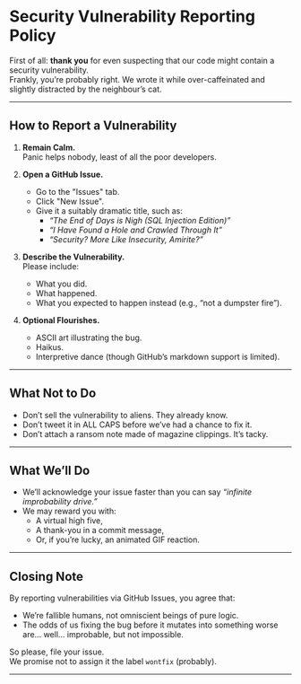 # Security Vulnerability Reporting Policy  

First of all: **thank you** for even suspecting that our code might contain a security vulnerability.  
Frankly, you’re probably right. We wrote it while over-caffeinated and slightly distracted by the neighbour’s cat.  

---

## How to Report a Vulnerability  

1. **Remain Calm.**  
   Panic helps nobody, least of all the poor developers.  

2. **Open a GitHub Issue.**  
   - Go to the "Issues" tab.  
   - Click "New Issue".  
   - Give it a suitably dramatic title, such as:  
     - *“The End of Days is Nigh (SQL Injection Edition)”*  
     - *“I Have Found a Hole and Crawled Through It”*  
     - *“Security? More Like Insecurity, Amirite?”*  

3. **Describe the Vulnerability.**  
   Please include:  
   - What you did.  
   - What happened.  
   - What you expected to happen instead (e.g., “not a dumpster fire”).  

4. **Optional Flourishes.**  
   - ASCII art illustrating the bug.  
   - Haikus.  
   - Interpretive dance (though GitHub’s markdown support is limited).  

---

## What Not to Do  

- Don’t sell the vulnerability to aliens. They already know.  
- Don’t tweet it in ALL CAPS before we’ve had a chance to fix it.  
- Don’t attach a ransom note made of magazine clippings. It’s tacky.  

---

## What We’ll Do  

- We’ll acknowledge your issue faster than you can say *“infinite improbability drive.”*  
- We may reward you with:  
  - A virtual high five,  
  - A thank-you in a commit message,  
  - Or, if you’re lucky, an animated GIF reaction.  

---

## Closing Note  

By reporting vulnerabilities via GitHub Issues, you agree that:  
- We’re fallible humans, not omniscient beings of pure logic.  
- The odds of us fixing the bug before it mutates into something worse are… well… improbable, but not impossible.  

So please, file your issue.  
We promise not to assign it the label `wontfix` (probably).  

---
